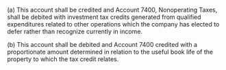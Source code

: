 (a) This account shall be credited and Account 7400, Nonoperating Taxes, shall be debited with investment tax credits generated from qualified expenditures related to other operations which the company has elected to defer rather than recognize currently in income.

(b) This account shall be debited and Account 7400 credited with a proportionate amount determined in relation to the useful book life of the property to which the tax credit relates.


